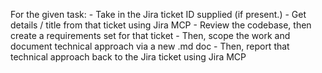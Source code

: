For the given task:
    - Take in the Jira ticket ID supplied (if present.)
    - Get details / title from that ticket using Jira MCP
    - Review the codebase, then create a requirements set for that ticket
    - Then, scope the work and document technical approach via a new .md doc
    - Then, report that technical approach back to the Jira ticket using Jira MCP